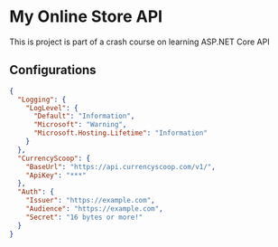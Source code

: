 # My Online Store API
This is project is part of a crash course on learning ASP.NET Core API

## Configurations
```json
{
  "Logging": {
    "LogLevel": {
      "Default": "Information",
      "Microsoft": "Warning",
      "Microsoft.Hosting.Lifetime": "Information"
    }
  },
  "CurrencyScoop": {
    "BaseUrl": "https://api.currencyscoop.com/v1/",
    "ApiKey": "***"
  },
  "Auth": {
    "Issuer": "https://example.com",
    "Audience": "https://example.com",
    "Secret": "16 bytes or more!"
  }
}
```